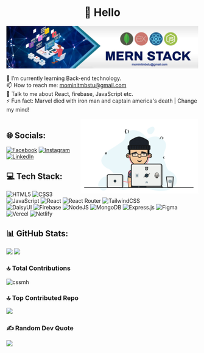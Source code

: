 <h1 align="center">💫 Hello</h1>
<img src="https://raw.githubusercontent.com/cssmh/cssmh/main/banner.jpeg" />

🌱 I’m currently learning Back-end technology.<br>
📫 How to reach me: mominitmbstu@gmail.com <br>
💬 Talk to me about React, firebase, JavaScript etc. <br>
⚡ Fun fact: Marvel died with iron man and captain america's death | Change my mind! <br><br>
<img align="right" alt="code" width="310" src="https://raw.githubusercontent.com/cssmh/cssmh/main/coding.gif">

## 🌐 Socials:
[![Facebook](https://img.shields.io/badge/Facebook-%231877F2.svg?logo=Facebook&logoColor=white)](https://facebook.com/touristmomen) [![Instagram](https://img.shields.io/badge/Instagram-%23E4405F.svg?logo=Instagram&logoColor=white)](https://instagram.com/tourist_offl) [![LinkedIn](https://img.shields.io/badge/LinkedIn-%230077B5.svg?logo=linkedin&logoColor=white)](https://linkedin.com/in/momin10)

## 💻 Tech Stack:
![HTML5](https://img.shields.io/badge/html5-%23E34F26.svg?style=for-the-badge&logo=html5&logoColor=white) ![CSS3](https://img.shields.io/badge/css3-%231572B6.svg?style=for-the-badge&logo=css3&logoColor=white) ![JavaScript](https://img.shields.io/badge/javascript-%23323330.svg?style=for-the-badge&logo=javascript&logoColor=%23F7DF1E) ![React](https://img.shields.io/badge/react-%2320232a.svg?style=for-the-badge&logo=react&logoColor=%2361DAFB) ![React Router](https://img.shields.io/badge/React_Router-CA4245?style=for-the-badge&logo=react-router&logoColor=white) ![TailwindCSS](https://img.shields.io/badge/tailwindcss-%2338B2AC.svg?style=for-the-badge&logo=tailwind-css&logoColor=white) <br> ![DaisyUI](https://img.shields.io/badge/daisyui-5A0EF8?style=for-the-badge&logo=daisyui&logoColor=white) ![Firebase](https://img.shields.io/badge/firebase-%23039BE5.svg?style=for-the-badge&logo=firebase) ![NodeJS](https://img.shields.io/badge/node.js-6DA55F?style=for-the-badge&logo=node.js&logoColor=white) ![MongoDB](https://img.shields.io/badge/MongoDB-%234ea94b.svg?style=for-the-badge&logo=mongodb&logoColor=white) ![Express.js](https://img.shields.io/badge/express.js-%23404d59.svg?style=for-the-badge&logo=express&logoColor=%2361DAFB) ![Figma](https://img.shields.io/badge/figma-%23F24E1E.svg?style=for-the-badge&logo=figma&logoColor=white) ![Vercel](https://img.shields.io/badge/vercel-%23000000.svg?style=for-the-badge&logo=vercel&logoColor=white) ![Netlify](https://img.shields.io/badge/netlify-%23000000.svg?style=for-the-badge&logo=netlify&logoColor=#00C7B7)
## 📊 GitHub Stats:
<p align= "left">
  <img height= "170" src="https://github-readme-stats.vercel.app/api?username=cssmh&theme=radical&show_icons=compact&include_all_commits=true" />
  <img height= "170" src="https://github-readme-stats.vercel.app/api/top-langs/?username=cssmh&theme=radical&layout=compact" />
</p>

### 🔝 Total Contributions
<p><img align="center" src="https://github-readme-streak-stats.herokuapp.com/?user=cssmh&theme=radical&" alt="cssmh" /></p>

### 🔝 Top Contributed Repo
![](https://github-contributor-stats.vercel.app/api?username=cssmh&limit=5&theme=radical&combine_all_yearly_contributions=true)


### ✍️ Random Dev Quote
![](https://quotes-github-readme.vercel.app/api?type=horizontal&theme=radical)
